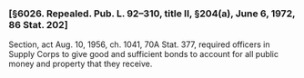 ### [§6026. Repealed. Pub. L. 92–310, title II, §204(a), June 6, 1972, 86 Stat. 202] ###

Section, act Aug. 10, 1956, ch. 1041, 70A Stat. 377, required officers in Supply Corps to give good and sufficient bonds to account for all public money and property that they receive.
